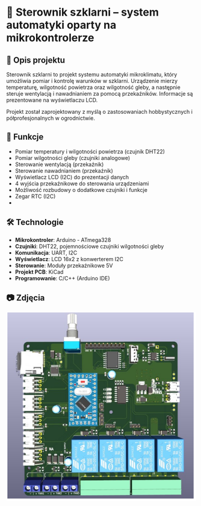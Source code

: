 
# 🌿 Sterownik szklarni – system automatyki oparty na mikrokontrolerze

## 📌 Opis projektu
Sterownik szklarni to projekt systemu automatyki mikroklimatu, który umożliwia pomiar i kontrolę warunków w szklarni. Urządzenie mierzy temperaturę, wilgotność powietrza oraz wilgotność gleby, a następnie steruje wentylacją i nawadnianiem za pomocą przekaźników. Informacje są prezentowane na wyświetlaczu LCD.

Projekt został zaprojektowany z myślą o zastosowaniach hobbystycznych i półprofesjonalnych w ogrodnictwie.

## 🧠 Funkcje
- Pomiar temperatury i wilgotności powietrza (czujnik DHT22)
- Pomiar wilgotności gleby (czujniki analogowe)
- Sterowanie wentylacją (przekaźnik)
- Sterowanie nawadnianiem (przekaźnik)
- Wyświetlacz LCD (I2C) do prezentacji danych
- 4 wyjścia przekaźnikowe do sterowania urządzeniami
- Możliwość rozbudowy o dodatkowe czujniki i funkcje
- Zegar RTC (I2C)
- 
## 🛠️ Technologie
- **Mikrokontroler**: Arduino - ATmega328
- **Czujniki**: DHT22, pojemnościowe czujniki wilgotności gleby
- **Komunikacja**: UART, I2C
- **Wyświetlacz**: LCD 16x2 z konwerterem I2C
- **Sterowanie**: Moduły przekaźnikowe 5V
- **Projekt PCB**: KiCad
- **Programowanie**: C/C++ (Arduino IDE)

## 📷 Zdjęcia
![Płytka PCB](images/greenhouse_MJR.PNG)












